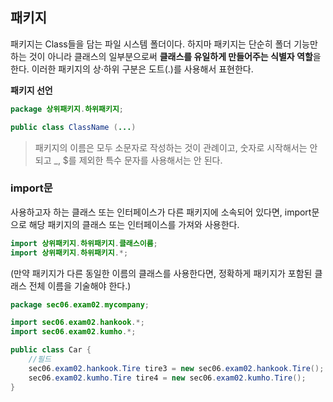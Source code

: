 ## 패키지

패키지는 Class들을 담는 파일 시스템 폴더이다. 하지마 패키지는 단순히 폴더 기능만 하는 것이 아니라 클래스의 일부분으로써 **클래스를 유일하게 만들어주는 식별자 역할**을 한다. 이러한 패키지의 상·하위 구분은 도트(.)를 사용해서 표현한다.

**패키지 선언**

```java
package 상위패키지.하위패키지;

public class ClassName (...)
```

> 패키지의 이름은 모두 소문자로 작성하는 것이 관례이고, 숫자로 시작해서는 안 되고 _, $를 제외한 특수 문자를 사용해서는 안 된다.
> 

### import문

사용하고자 하는 클래스 또는 인터페이스가 다른 패키지에 소속되어 있다면, import문으로 해당 패키지의 클래스 또는 인터페이스를 가져와 사용한다.

```java
import 상위패키지.하위패키지.클래스이름;
import 상위패키지.하위패키지.*;
```

(만약 패키지가 다른 동일한 이름의 클래스를 사용한다면, 정확하게 패키지가 포함된 클래스 전체 이름을 기술해야 한다.)

```java
package sec06.exam02.mycompany;

import sec06.exam02.hankook.*;
import sec06.exam02.kumho.*;

public class Car {
    //필드
    sec06.exam02.hankook.Tire tire3 = new sec06.exam02.hankook.Tire();
    sec06.exam02.kumho.Tire tire4 = new sec06.exam02.kumho.Tire();
}
```
